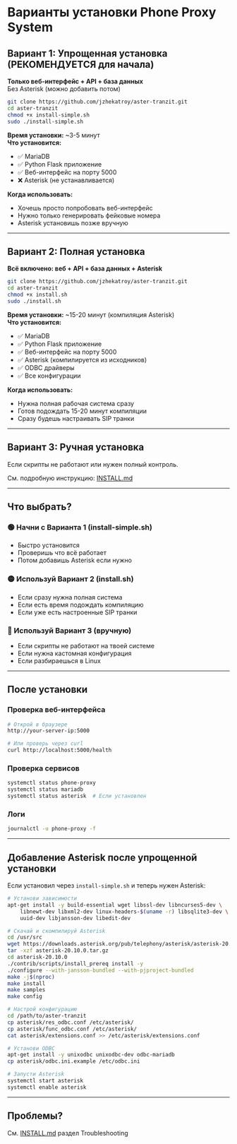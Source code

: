 # Варианты установки Phone Proxy System

## Вариант 1: Упрощенная установка (РЕКОМЕНДУЕТСЯ для начала)

**Только веб-интерфейс + API + база данных**  
Без Asterisk (можно добавить потом)

```bash
git clone https://github.com/jzhekatroy/aster-tranzit.git
cd aster-tranzit
chmod +x install-simple.sh
sudo ./install-simple.sh
```

**Время установки:** ~3-5 минут  
**Что установится:**
- ✅ MariaDB
- ✅ Python Flask приложение
- ✅ Веб-интерфейс на порту 5000
- ❌ Asterisk (не устанавливается)

**Когда использовать:**
- Хочешь просто попробовать веб-интерфейс
- Нужно только генерировать фейковые номера
- Asterisk установишь позже вручную

---

## Вариант 2: Полная установка

**Всё включено: веб + API + база данных + Asterisk**

```bash
git clone https://github.com/jzhekatroy/aster-tranzit.git
cd aster-tranzit
chmod +x install.sh
sudo ./install.sh
```

**Время установки:** ~15-20 минут (компиляция Asterisk)  
**Что установится:**
- ✅ MariaDB
- ✅ Python Flask приложение
- ✅ Веб-интерфейс на порту 5000
- ✅ Asterisk (компилируется из исходников)
- ✅ ODBC драйверы
- ✅ Все конфигурации

**Когда использовать:**
- Нужна полная рабочая система сразу
- Готов подождать 15-20 минут компиляции
- Сразу будешь настраивать SIP транки

---

## Вариант 3: Ручная установка

Если скрипты не работают или нужен полный контроль.

См. подробную инструкцию: [INSTALL.md](INSTALL.md)

---

## Что выбрать?

### 🟢 Начни с **Варианта 1** (install-simple.sh)
- Быстро установится
- Проверишь что всё работает
- Потом добавишь Asterisk если нужно

### 🟡 Используй **Вариант 2** (install.sh)
- Если сразу нужна полная система
- Если есть время подождать компиляцию
- Если уже есть настроенные SIP транки

### 🔴 Используй **Вариант 3** (вручную)
- Если скрипты не работают на твоей системе
- Если нужна кастомная конфигурация
- Если разбираешься в Linux

---

## После установки

### Проверка веб-интерфейса
```bash
# Открой в браузере
http://your-server-ip:5000

# Или проверь через curl
curl http://localhost:5000/health
```

### Проверка сервисов
```bash
systemctl status phone-proxy
systemctl status mariadb
systemctl status asterisk  # Если установлен
```

### Логи
```bash
journalctl -u phone-proxy -f
```

---

## Добавление Asterisk после упрощенной установки

Если установил через `install-simple.sh` и теперь нужен Asterisk:

```bash
# Установи зависимости
apt-get install -y build-essential wget libssl-dev libncurses5-dev \
    libnewt-dev libxml2-dev linux-headers-$(uname -r) libsqlite3-dev \
    uuid-dev libjansson-dev libedit-dev

# Скачай и скомпилируй Asterisk
cd /usr/src
wget https://downloads.asterisk.org/pub/telephony/asterisk/asterisk-20.10.0.tar.gz
tar -xzf asterisk-20.10.0.tar.gz
cd asterisk-20.10.0
./contrib/scripts/install_prereq install -y
./configure --with-jansson-bundled --with-pjproject-bundled
make -j$(nproc)
make install
make samples
make config

# Настрой конфигурацию
cd /path/to/aster-tranzit
cp asterisk/res_odbc.conf /etc/asterisk/
cp asterisk/func_odbc.conf /etc/asterisk/
cat asterisk/extensions.conf >> /etc/asterisk/extensions.conf

# Установи ODBC
apt-get install -y unixodbc unixodbc-dev odbc-mariadb
cp asterisk/odbc.ini.example /etc/odbc.ini

# Запусти Asterisk
systemctl start asterisk
systemctl enable asterisk
```

---

## Проблемы?

См. [INSTALL.md](INSTALL.md) раздел Troubleshooting

